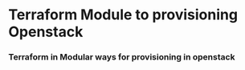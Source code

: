 # Terraform Module to provisioning Openstack 

### Terraform in Modular ways for provisioning in openstack

